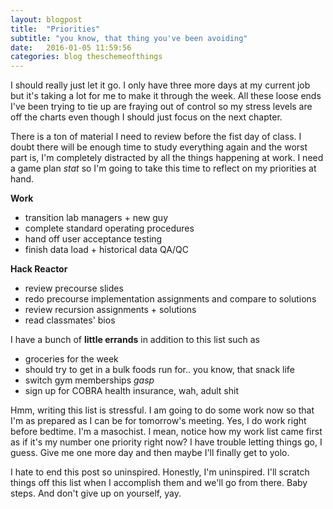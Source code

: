 ```yaml
---
layout: blogpost
title:  "Priorities"
subtitle: "you know, that thing you've been avoiding"
date:   2016-01-05 11:59:56
categories: blog theschemeofthings
---
```


I should really just let it go. I only have three more days at my current job but it's taking a lot for me to make it through the week. All these loose ends I've been trying to tie up are fraying out of control so my stress levels are off the charts even though I should just focus on the next chapter.

There is a ton of material I need to review before the fist day of class. I doubt there will be enough time to study everything again and the worst part is, I'm completely distracted by all the things happening at work. I need a game plan *stat* so I'm going to take this time to reflect on my priorities at hand.

**Work**

- transition lab managers + new guy
- complete standard operating procedures
- hand off user acceptance testing
- finish data load + historical data QA/QC

**Hack Reactor**

- review precourse slides
- redo precourse implementation assignments and compare to solutions
- review recursion assignments + solutions
- read classmates' bios

I have a bunch of **little errands** in addition to this list such as

- groceries for the week
- should try to get in a bulk foods run for.. you know, that snack life
- switch gym memberships *gasp*
- sign up for COBRA health insurance, wah, adult shit

Hmm, writing this list is stressful. I am going to do some work now so that I'm as prepared as I can be for tomorrow's meeting. Yes, I do work right before bedtime. I'm a masochist. I mean, notice how my work list came first as if it's my number one priority right now? I have trouble letting things go, I guess. Give me one more day and then maybe I'll finally get to yolo.

I hate to end this post so uninspired. Honestly, I'm uninspired. I'll scratch things off this list when I accomplish them and we'll go from there. Baby steps. And don't give up on yourself, yay.
